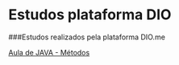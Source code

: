 # Estudos plataforma DIO
###Estudos realizados pela plataforma DIO.me


[Aula de JAVA - Métodos](https://github.com/Renato-RJ/Estudos_plataforma_DIO/tree/main/Java/Metodos/src/main/java/metodos)
